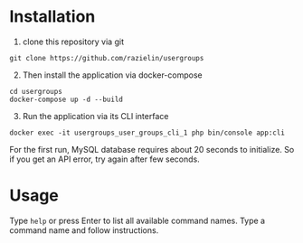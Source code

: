 # Installation

1. clone this repository via git
```shell
git clone https://github.com/razielin/usergroups
```
2. Then install the application via docker-compose
```shell
cd usergroups
docker-compose up -d --build
```
3. Run the application via its CLI interface
```shell
docker exec -it usergroups_user_groups_cli_1 php bin/console app:cli
```
For the first run, MySQL database requires about 20 seconds to initialize.
So if you get an API error, try again after few seconds.

# Usage
Type `help` or press Enter to list all available command names.
Type a command name and follow instructions.